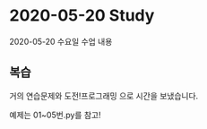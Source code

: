 # 2020-05-20 Study

2020-05-20 수요일 수업 내용 

## 복습

거의 연습문제와 도전!프로그래밍 으로 시간을 보냈습니다.

예제는 01~05번.py를 참고!